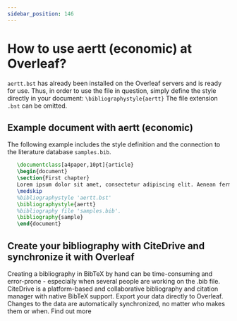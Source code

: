 ```yaml
---
sidebar_position: 146
---
```


# How to use aertt (economic) at Overleaf?
`aertt.bst` has already been installed on the Overleaf servers and is ready for use. Thus, in order to use the file in question, simply define the style directly in your document: `\bibliographystyle{aertt}` The file extension `.bst` can be omitted.

## Example document with aertt (economic)
The following example includes the style definition and the connection to the literature database `samples.bib`.
```tex
   \documentclass[a4paper,10pt]{article}
   \begin{document}
   \section{First chapter}
   Lorem ipsum dolor sit amet, consectetur adipiscing elit. Aenean fermentum justo massa, ut maximus mauris sodales et. Aenean vel elit a erat rhoncus pharetra.
   \medskip
   %bibliographystyle 'aertt.bst'
   \bibliographystyle{aertt}
   %bibliography file 'samples.bib'.
   \bibliography{sample}
   \end{document}
```

## Create your bibliography with CiteDrive and synchronize it with Overleaf
Creating a bibliography in BibTeX by hand can be time-consuming and error-prone - especially when several people are working on the .bib file. CiteDrive is a platform-based and collaborative bibliography and citation manager with native BibTeX support. Export your data directly to Overleaf. Changes to the data are automatically synchronized, no matter who makes them or when. Find out more